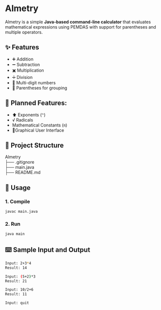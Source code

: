 # Almetry  
Almetry is a simple **Java-based command-line calculator** that evaluates mathematical expressions using PEMDAS with support for parentheses and multiple operators.  

## ✨ Features  
- ➕ Addition  
- ➖ Subtraction  
- ✖️ Multiplication  
- ➗ Division  
- 🔢 Multi-digit numbers  
- 🧮 Parentheses for grouping  

## 🚧 Planned Features:  
- ⬆️ Exponents (`^`)  
-  √ Radicals
- Mathematical Constants (`π`)
- 📱Graphical User Interface

## 📂 Project Structure  
Almetry \
├── .gitignore \
├── main.java \
├── README.md


## 🚀 Usage  

### 1. Compile  
```bash
javac main.java
```
### 2. Run
``` bash
java main
```
## ⌨️ Sample Input and Output
```bash
Input: 2+3*4
Result: 14

Input: (5+2)*3
Result: 21

Input: 10/2+6
Result: 11

Input: quit
```

